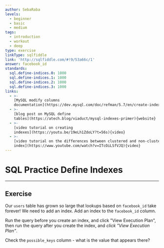 ```yaml
---
author: SebaRaba
levels:
  - beginner
  - basic
  - medium
tags:
  - introduction
  - workout
  - deep
type: exercise
linkType: sqlfiddle
link: 'http://sqlfiddle.com/#!9/53a66c/1'
answer: facebook_id
standards:
  sql.define-indices.0: 1000
  sql.define-indices.1: 1000
  sql.define-indices.2: 1000
  sql.define-indices.3: 1000
links:
  - >-
    [MySQL modify columns
    documentation](https://dev.mysql.com/doc/refman/5.7/en/create-index.html){documentation}
  - >-
    [blog post on MySQL define
    tables](https://atech.blog/viaduct/mysql-indexes-primer){website}
  - >-
    [video tutorial on creating
    indexes](https://youtu.be/19eLh1ZdoLY?t=56s){video}
  - >-
    [video tutorial on the differences between clustered and non-clustered
    index](https://www.youtube.com/watch?v=ITcOiLSfVJQ){video}
---
```


# SQL Practice Define Indexes


---

## Exercise

Our `users` table has grown so large that lookups based on `facebook_id` take forever! We need to add an index.
Add an index to the `facebook_id` column.

Run the query before you create an index, and click "View Execution Plan", then run the query after you create the index, and *click "View Execution Plan"*.

Check the `possible_keys` column - what is the value that appears there?
